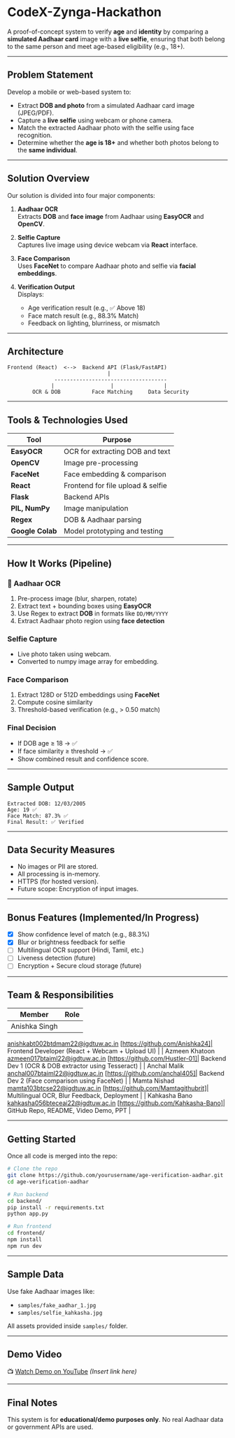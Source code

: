 # CodeX-Zynga-Hackathon


A proof-of-concept system to verify **age** and **identity** by comparing a **simulated Aadhaar card** image with a **live selfie**, ensuring that both belong to the same person and meet age-based eligibility (e.g., 18+).

---

##  Problem Statement

Develop a mobile or web-based system to:

- Extract **DOB and photo** from a simulated Aadhaar card image (JPEG/PDF).
- Capture a **live selfie** using webcam or phone camera.
- Match the extracted Aadhaar photo with the selfie using face recognition.
- Determine whether the **age is 18+** and whether both photos belong to the **same individual**.

---

##  Solution Overview

Our solution is divided into four major components:

1. **Aadhaar OCR**  
   Extracts **DOB** and **face image** from Aadhaar using **EasyOCR** and **OpenCV**.

2. **Selfie Capture**  
   Captures live image using device webcam via **React** interface.

3. **Face Comparison**  
   Uses **FaceNet** to compare Aadhaar photo and selfie via **facial embeddings**.

4. **Verification Output**  
   Displays:
   - Age verification result (e.g., ✅ Above 18)
   - Face match result (e.g., 88.3% Match)
   - Feedback on lighting, blurriness, or mismatch

---

##  Architecture

```
Frontend (React)  <-->  Backend API (Flask/FastAPI)
                                |
               ------------------------------------
              |                  |                |
        OCR & DOB          Face Matching     Data Security
```

---

## Tools & Technologies Used

| Tool | Purpose |
|------|---------|
| **EasyOCR** | OCR for extracting DOB and text |
| **OpenCV** | Image pre-processing |
| **FaceNet** | Face embedding & comparison |
| **React** | Frontend for file upload & selfie |
| **Flask** | Backend APIs |
| **PIL, NumPy** | Image manipulation |
| **Regex** | DOB & Aadhaar parsing |
| **Google Colab** | Model prototyping and testing |

---

##  How It Works (Pipeline)

### 🧾 Aadhaar OCR
1. Pre-process image (blur, sharpen, rotate)
2. Extract text + bounding boxes using **EasyOCR**
3. Use Regex to extract **DOB** in formats like `DD/MM/YYYY`
4. Extract Aadhaar photo region using **face detection**

###  Selfie Capture
- Live photo taken using webcam.
- Converted to numpy image array for embedding.

### Face Comparison
1. Extract 128D or 512D embeddings using **FaceNet**
2. Compute cosine similarity
3. Threshold-based verification (e.g., > 0.50 match)

### Final Decision
- If DOB age ≥ 18 → ✅  
- If face similarity ≥ threshold → ✅  
- Show combined result and confidence score.

---

##  Sample Output

```
Extracted DOB: 12/03/2005
Age: 19 ✅
Face Match: 87.3% ✅
Final Result: ✅ Verified
```

---

##  Data Security Measures

- No images or PII are stored.
- All processing is in-memory.
- HTTPS (for hosted version).
- Future scope: Encryption of input images.

---

##  Bonus Features (Implemented/In Progress)

- [x] Show confidence level of match (e.g., 88.3%)
- [x] Blur or brightness feedback for selfie
- [ ] Multilingual OCR support (Hindi, Tamil, etc.)
- [ ] Liveness detection (future)
- [ ] Encryption + Secure cloud storage (future)

---

##  Team & Responsibilities

| Member | Role |
|--------|------|
| Anishka Singh
anishkabt002btdmam22@igdtuw.ac.in
[https://github.com/Anishka24]| Frontend Developer (React + Webcam + Upload UI) |
| Azmeen Khatoon 
azmeen017btaiml22@igdtuw.ac.in
[https://github.com/Hustler-01]| Backend Dev 1 (OCR & DOB extractor using Tesseract) |
| Anchal Malik
anchal007btaiml22@igdtuw.ac.in
[https://github.com/anchal405]| Backend Dev 2 (Face comparison using FaceNet) |
| Mamta Nishad 
mamta103btcse22@igdtuw.ac.in
[https://github.com/Mamtagithubrit]| Multilingual OCR, Blur Feedback, Deployment |
| Kahkasha Bano
kahkasha056bteceai22@igdtuw.ac.in
[https://github.com/Kahkasha-Bano]| GitHub Repo, README, Video Demo, PPT |

---

##  Getting Started

Once all code is merged into the repo:

```bash
# Clone the repo
git clone https://github.com/yourusername/age-verification-aadhar.git
cd age-verification-aadhar

# Run backend
cd backend/
pip install -r requirements.txt
python app.py

# Run frontend
cd frontend/
npm install
npm run dev
```

---

##  Sample Data

Use fake Aadhaar images like:

- `samples/fake_aadhar_1.jpg`
- `samples/selfie_kahkasha.jpg`

All assets provided inside `samples/` folder.

---

##  Demo Video

📺 [Watch Demo on YouTube](#) *(Insert link here)*

---

##  Final Notes

This system is for **educational/demo purposes only**. No real Aadhaar data or government APIs are used.

